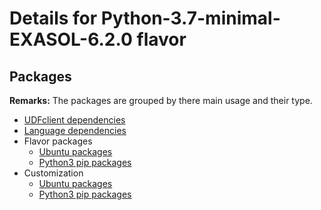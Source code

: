 # Details for Python-3.7-minimal-EXASOL-6.2.0 flavor

## Packages

**Remarks:** The packages are grouped by there main usage and their type.

- [UDFclient dependencies](flavor_base/udfclient_deps/packages/apt_get_packages)
- [Language dependencies](flavor_base/language_deps/packages/apt_get_packages)
- Flavor packages
  - [Ubuntu packages](flavor_base/flavor_base_deps/packages/apt_get_packages)
  - [Python3 pip packages](flavor_base/flavor_base_deps/packages/python3_pip_packages)
- Customization
  - [Ubuntu packages](flavor_customization/packages/apt_get_packages)
  - [Python3 pip packages](flavor_customization/packages/python3_pip_packages)
